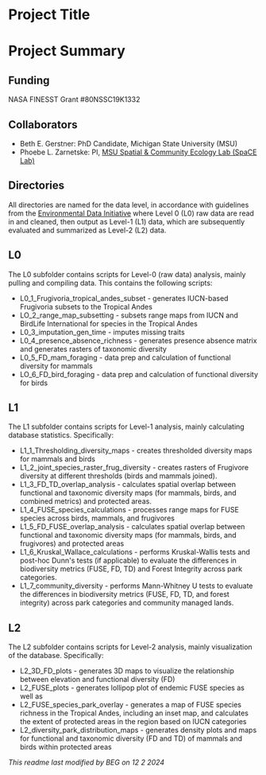 # Project Title

# Project Summary

## Funding
NASA FINESST Grant #80NSSC19K1332

## Collaborators
- Beth E. Gerstner: PhD Candidate, Michigan State University (MSU)
- Phoebe L. Zarnetske: PI, [MSU Spatial & Community Ecology Lab (SpaCE Lab)](http://www.communityecologylab.com)

## Directories

All directories are named for the data level, in accordance with guidelines from the [Environmental Data Initiative](http://www.environmentaldatainitiative.org) where Level 0 (L0) raw data are read in and cleaned, then output as Level-1 (L1) data, which are subsequently evaluated and summarized as Level-2 (L2) data.

## L0

The L0 subfolder contains scripts for Level-0 (raw data) analysis, mainly pulling and compiling data. This contains the following scripts: 

- L0_1_Frugivoria_tropical_andes_subset - generates IUCN-based Frugivoria subsets to the Tropical Andes
- LO_2_range_map_subsetting - subsets range maps from IUCN and BirdLife International for species in the Tropical Andes
- L0_3_imputation_gen_time - imputes missing traits
- L0_4_presence_absence_richness - generates presence absence matrix and generates rasters of taxonomic diversity
- L0_5_FD_mam_foraging - data prep and calculation of functional diversity for mammals
- LO_6_FD_bird_foraging - data prep and calculation of functional diversity for birds

## L1
The L1 subfolder contains scripts for Level-1 analysis, mainly calculating database statistics. Specifically:

- L1_1_Thresholding_diversity_maps - creates thresholded diversity maps for mammals and birds 
- L1_2_joint_species_raster_frug_diversity - creates rasters of Frugivore diversity at different thresholds (birds and mammals joined).
- L1_3_FD_TD_overlap_analysis - calculates spatial overlap between functional and taxonomic diversity maps (for mammals, birds, and combined metrics) and protected areas.
- L1_4_FUSE_species_calculations - processes range maps for FUSE species across birds, mammals, and frugivores
- L1_5_FD_FUSE_overlap_analysis - calculates spatial overlap between functional and taxonomic diversity maps (for mammals, birds, and frugivores) and protected areas
- L1_6_Kruskal_Wallace_calculations - performs Kruskal-Wallis tests and post-hoc Dunn's tests (if applicable) to evaluate the differences in biodiversity metrics (FUSE, FD, TD) and Forest Integrity across park categories.
- L1_7_community_diversity - performs Mann-Whitney U tests to evaluate the differences in biodiversity metrics (FUSE, FD, TD, and forest integrity) across park categories and community managed lands.

## L2
The L2 subfolder contains scripts for Level-2 analysis, mainly visualization of the database. Specifically:

- L2_3D_FD_plots - generates 3D maps to visualize the relationship between elevation and functional diversity (FD)
- L2_FUSE_plots - generates lollipop plot of endemic FUSE species as well as 
- L2_FUSE_species_park_overlay - generates a map of FUSE species richness in the Tropical Andes, including an inset map, and calculates the extent of protected areas in the region based on IUCN categories
- L2_diversity_park_distribution_maps - generates density plots and maps for functional and taxonomic diversity (FD and TD) of mammals and birds within protected areas



*This readme last modified by BEG on 12 2 2024*
